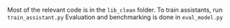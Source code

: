 Most of the relevant code is in the `lib_clean` folder. 
To train assistants, run `train_assistant.py`
Evaluation and benchmarking is done in `eval_model.py`
